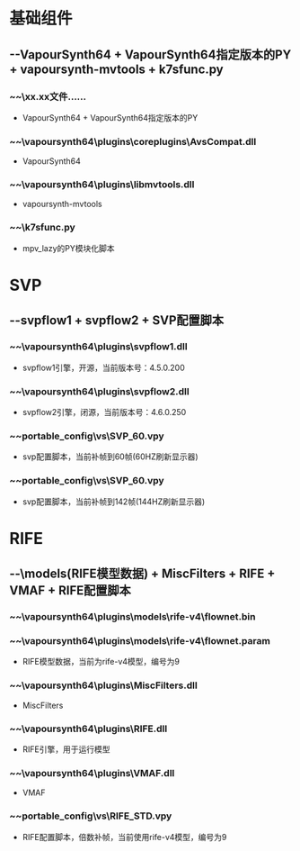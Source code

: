 # 基础组件
## --VapourSynth64 + VapourSynth64指定版本的PY + vapoursynth-mvtools + k7sfunc.py

### ~~\xx.xx文件......
* VapourSynth64 + VapourSynth64指定版本的PY

### ~~\vapoursynth64\plugins\coreplugins\AvsCompat.dll
* VapourSynth64

### ~~\vapoursynth64\plugins\libmvtools.dll
* vapoursynth-mvtools

### ~~\k7sfunc.py
* mpv_lazy的PY模块化脚本

# SVP
## --svpflow1 + svpflow2 + SVP配置脚本

### ~~\vapoursynth64\plugins\svpflow1.dll
* svpflow1引擎，开源，当前版本号：4.5.0.200

### ~~\vapoursynth64\plugins\svpflow2.dll
* svpflow2引擎，闭源，当前版本号：4.6.0.250

### ~~portable_config\vs\SVP_60.vpy
* svp配置脚本，当前补帧到60帧(60HZ刷新显示器)

### ~~portable_config\vs\SVP_60.vpy
* svp配置脚本，当前补帧到142帧(144HZ刷新显示器)

# RIFE
## --\models(RIFE模型数据) + MiscFilters + RIFE + VMAF + RIFE配置脚本

### ~~\vapoursynth64\plugins\models\rife-v4\flownet.bin
### ~~\vapoursynth64\plugins\models\rife-v4\flownet.param
* RIFE模型数据，当前为rife-v4模型，编号为9

### ~~\vapoursynth64\plugins\MiscFilters.dll
* MiscFilters

### ~~\vapoursynth64\plugins\RIFE.dll
* RIFE引擎，用于运行模型

### ~~\vapoursynth64\plugins\VMAF.dll
* VMAF

### ~~portable_config\vs\RIFE_STD.vpy
* RIFE配置脚本，倍数补帧，当前使用rife-v4模型，编号为9